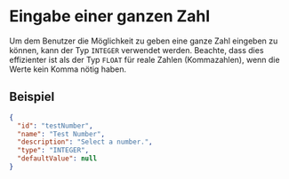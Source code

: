 # Eingabe einer ganzen Zahl
Um dem Benutzer die Möglichkeit zu geben eine ganze Zahl eingeben zu können, kann der Typ `INTEGER` verwendet werden. Beachte, dass dies effizienter ist als der Typ `FLOAT` für reale Zahlen (Kommazahlen), wenn die Werte kein Komma nötig haben.

## Beispiel

```json
{
  "id": "testNumber",
  "name": "Test Number",
  "description": "Select a number.",
  "type": "INTEGER",
  "defaultValue": null
}
```